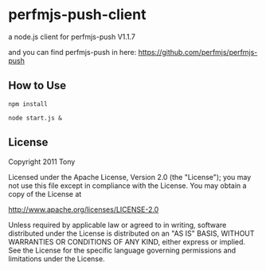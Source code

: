 perfmjs-push-client
=======
a node.js client for perfmjs-push  V1.1.7

and you can find perfmjs-push in here: https://github.com/perfmjs/perfmjs-push

How to Use
-------
    npm install

    node start.js &


License
-------

Copyright 2011 Tony

Licensed under the Apache License, Version 2.0 (the "License");
you may not use this file except in compliance with the License.
You may obtain a copy of the License at

   http://www.apache.org/licenses/LICENSE-2.0

Unless required by applicable law or agreed to in writing, software
distributed under the License is distributed on an "AS IS" BASIS,
WITHOUT WARRANTIES OR CONDITIONS OF ANY KIND, either express or implied.
See the License for the specific language governing permissions and
limitations under the License.